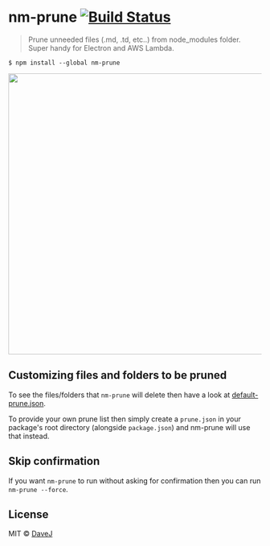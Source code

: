 # nm-prune [![Build Status](https://travis-ci.org/pingyhq/nm-prune.svg?branch=master)](https://travis-ci.org/pingyhq/nm-prune)

> Prune unneeded files (.md, .td, etc..) from node_modules folder. Super handy
> for Electron and AWS Lambda.

```
$ npm install --global nm-prune
```

<img src="https://i.imgur.com/Pc1nUZp.gif" width="559">

## Customizing files and folders to be pruned

To see the files/folders that `nm-prune` will delete then have a look at
[default-prune.json](./default-prune.json).

To provide your own prune list then simply create a `prune.json` in your
package's root directory (alongside `package.json`) and nm-prune will use that
instead.

## Skip confirmation

If you want `nm-prune` to run without asking for confirmation then you can run
`nm-prune --force`.

## License

MIT © [DaveJ](https://github.com/davej)
